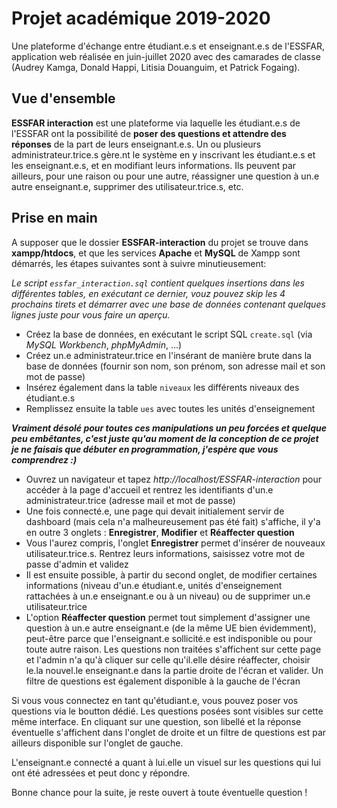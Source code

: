 # Projet académique 2019-2020
Une plateforme d'échange entre étudiant.e.s et enseignant.e.s de l'ESSFAR, application web réalisée en juin-juillet 2020 avec des camarades de classe (Audrey Kamga, Donald Happi, Litisia Douanguim, et Patrick Fogaing).

## Vue d'ensemble
**ESSFAR interaction** est une plateforme via laquelle les étudiant.e.s de l'ESSFAR ont la possibilité de **poser des questions et attendre des réponses** de la part de leurs enseignant.e.s. Un ou plusieurs administrateur.trice.s gère.nt le système en y inscrivant les étudiant.e.s et les enseignant.e.s, et en modifiant leurs informations. Ils peuvent par ailleurs, pour une raison ou pour une autre, réassigner une question à un.e autre enseignant.e, supprimer des utilisateur.trice.s, etc.

## Prise en main
A supposer que le dossier **ESSFAR-interaction** du projet se trouve dans **xampp/htdocs**, et que les services **Apache** et **MySQL** de Xampp sont démarrés, les étapes suivantes sont à suivre minutieusement:

*Le script `essfar_interaction.sql` contient quelques insertions dans les différentes tables, en exécutant ce dernier, vouz pouvez skip les 4 prochains tirets et démarrer avec une base de données contenant quelques lignes juste pour vous faire un aperçu.*

- Créez la base de données, en exécutant le script SQL `create.sql` (via *MySQL Workbench*, *phpMyAdmin*, ...)
- Créez un.e administrateur.trice en l'insérant de manière brute dans la base de données (fournir son nom, son prénom, son adresse mail et son mot de passe)
- Insérez également dans la table `niveaux` les différents niveaux des étudiant.e.s
- Remplissez ensuite la table `ues` avec toutes les unités d'enseignement

***Vraiment désolé pour toutes ces manipulations un peu forcées et quelque peu embêtantes, c'est juste qu'au moment de la conception de ce projet je ne faisais que débuter en programmation, j'espère que vous comprendrez :)***

- Ouvrez un navigateur et tapez *http://localhost/ESSFAR-interaction* pour accéder à la page d'accueil et rentrez les identifiants d'un.e administrateur.trice (adresse mail et mot de passe)
- Une fois connecté.e, une page qui devait initialement servir de dashboard (mais cela n'a malheureusement pas été fait) s'affiche, il y'a en outre 3 onglets : **Enregistrer**, **Modifier** et **Réaffecter question**
- Vous l'aurez compris, l'onglet **Enregistrer** permet d'insérer de nouveaux utilisateur.trice.s. Rentrez leurs informations, saisissez votre mot de passe d'admin et validez
- Il est ensuite possible, à partir du second onglet, de modifier certaines informations (niveau d'un.e étudiant.e, unités d'enseignement rattachées à un.e enseignant.e ou à un niveau) ou de supprimer un.e utilisateur.trice
- L'option **Réaffecter question** permet tout simplement d'assigner une question à un.e autre enseignant.e (de la même UE bien évidemment), peut-être parce que l'enseignant.e sollicité.e est indisponible ou pour toute autre raison. Les questions non traitées s'affichent sur cette page et l'admin n'a qu'à cliquer sur celle qu'il.elle désire réaffecter, choisir le.la nouvel.le enseignant.e dans la partie droite de l'écran et valider. Un filtre de questions est également disponible à la gauche de l'écran

Si vous vous connectez en tant qu'étudiant.e, vous pouvez poser vos questions via le boutton dédié. Les questions posées sont visibles sur cette même interface. En cliquant sur une question, son libellé et la réponse éventuelle s'affichent dans l'onglet de droite et un filtre de questions est par ailleurs disponible sur l'onglet de gauche.

L'enseignant.e connecté a quant à lui.elle un visuel sur les questions qui lui ont été adressées et peut donc y répondre.

Bonne chance pour la suite, je reste ouvert à toute éventuelle question !
